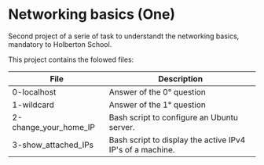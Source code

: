 # Networking basics (One)

Second project of a serie of task to understandt the networking basics, mandatory to Holberton School.

This project contains the folowed files:

| File | Description |
| ---- | ----------- |
| 0-localhost | Answer of the 0° question |
| 1-wildcard | Answer of the 1° question |
| 2-change_your_home_IP | Bash script to configure an Ubuntu server. |
| 3-show_attached_IPs | Bash script to display the active IPv4 IP's of a machine. |
